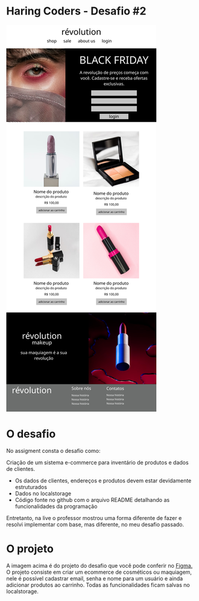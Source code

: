 # Haring Coders - Desafio #2

![](https://github.com/cabarros3/gama-challange2-ecommerce/blob/main/assets/Desktop%20-%201.png)

# O desafio

No assigment consta o desafio como:

Criação de um sistema e-commerce para inventário de produtos e dados de clientes.

- Os dados de clientes, endereços e produtos devem estar devidamente estruturados
- Dados no localstorage
- Código fonte no github com o arquivo README detalhando as funcionalidades da programação

Entretanto, na live o professor mostrou uma forma diferente de fazer e resolvi implementar com base, mas diferente, no meu desafio passado.

# O projeto

A imagem acima é do projeto do desafio que você pode conferir no [Figma.](https://www.figma.com/file/m1Vs8XcwtikLzrleJ1iAQ9/HC-DESAFIO-2?node-id=0%3A1)
O projeto consiste em criar um ecommerce de cosméticos ou maquiagem, nele é possível cadastrar email, senha e nome para um usuário e ainda adicionar produtos ao carrinho. Todas as funcionalidades ficam salvas no localstorage.



